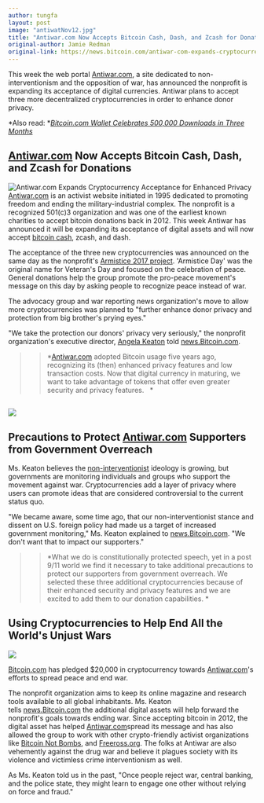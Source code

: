 ```yaml
---
author: tungfa
layout: post
image: "antiwatNov12.jpg"
title: "Antiwar.com Now Accepts Bitcoin Cash, Dash, and Zcash for Donations"
original-author: Jamie Redman 
original-link: https://news.bitcoin.com/antiwar-com-expands-cryptocurrency-acceptance-for-enhanced-privacy/
---
```


This week the web portal [Antiwar.com](http://www.antiwar.com/), a site dedicated to non-interventionism and the opposition of war, has announced the nonprofit is expanding its acceptance of digital currencies. Antiwar plans to accept three more decentralized cryptocurrencies in order to enhance donor privacy.

*Also read: *[*Bitcoin.com Wallet Celebrates 500,000 Downloads in Three Months*](https://news.bitcoin.com/bitcoin-com-wallet-celebrates-500000-downloads-in-three-months/)    

[Antiwar.com](http://antiwar.com/) Now Accepts Bitcoin Cash, Dash, and Zcash for Donations
------------------------------------------------------------------------------------------

![Antiwar.com Expands Cryptocurrency Acceptance for Enhanced Privacy](https://news.bitcoin.com/wp-content/uploads/2017/11/antiwar_banner500x300-300x176.png "Antiwar.com Expands Cryptocurrency Acceptance for Enhanced Privacy")[Antiwar.com](http://antiwar.com/) is an activist website initiated in 1995 dedicated to promoting freedom and ending the military-industrial complex. The nonprofit is a recognized 501(c)3 organization and was one of the earliest known charities to accept bitcoin donations back in 2012. This week Antiwar has announced it will be expanding its acceptance of digital assets and will now accept [bitcoin cash](https://news.bitcoin.com/bitcoin-cash-surges-businesses-abandon-legacy-btc/), zcash, and dash. 

The acceptance of the three new cryptocurrencies was announced on the same day as the nonprofit's [Armistice 2017 project](https://antiwar.me/armistice2017.html). 'Armistice Day' was the original name for Veteran's Day and focused on the celebration of peace. General donations help the group promote the pro-peace movement's message on this day by asking people to recognize peace instead of war. 

The advocacy group and war reporting news organization's move to allow more cryptocurrencies was planned to "further enhance donor privacy and protection from big brother's prying eyes." 

"We take the protection our donors' privacy very seriously," the nonprofit organization's executive director, [Angela Keaton](https://news.bitcoin.com/discussion-antiwar-angela-keaton/) told [news.Bitcoin.com](http://news.bitcoin.com/). 

> > *[Antiwar.com](http://antiwar.com/) adopted Bitcoin usage five years ago, recognizing its (then) enhanced privacy features and low transaction costs. Now that digital currency in maturing, we want to take advantage of tokens that offer even greater security and privacy features.   *

![](https://news.bitcoin.com/wp-content/uploads/2017/11/Armistice-Day-1024x1024.jpg)
------------------------------------------------------------------------------------

Precautions to Protect [Antiwar.com](http://antiwar.com/) Supporters from Government Overreach
----------------------------------------------------------------------------------------------

Ms. Keaton believes the [non-interventionist](https://en.wikipedia.org/wiki/Non-interventionism) ideology is growing, but governments are monitoring individuals and groups who support the movement against war. Cryptocurrencies add a layer of privacy where users can promote ideas that are considered controversial to the current status quo.

"We became aware, some time ago, that our non-interventionist stance and dissent on U.S. foreign policy had made us a target of increased government monitoring," Ms. Keaton explained to [news.Bitcoin.com](http://news.bitcoin.com/). "We don't want that to impact our supporters." 

> > *What we do is constitutionally protected speech, yet in a post 9/11 world we find it necessary to take additional precautions to protect our supporters from government overreach. We selected these three additional cryptocurrencies because of their enhanced security and privacy features and we are excited to add them to our donation capabilities. *

Using Cryptocurrencies to Help End All the World's Unjust Wars
--------------------------------------------------------------

![](https://news.bitcoin.com/wp-content/uploads/2017/11/Armistice-Day-500x387.jpg)

[Bitcoin.com](http://bitcoin.com/) has pledged $20,000 in cryptocurrency towards [Antiwar.com](http://antiwar.com/)'s efforts to spread peace and end war. 

The nonprofit organization aims to keep its online magazine and research tools available to all global inhabitants. Ms. Keaton tells [news.Bitcoin.com](http://news.bitcoin.com/) the additional digital assets will help forward the nonprofit's goals towards ending war. Since accepting bitcoin in 2012, the digital asset has helped [Antiwar.com](http://antiwar.com/)spread its message and has also allowed the group to work with other crypto-friendly activist organizations like [Bitcoin Not Bombs](http://www.bitcoinnotbombs.com/), and [Freeross.org](https://news.bitcoin.com/ross-ulbricht-moved-to-colorado-family-to-petition-supreme-court/). The folks at Antiwar are also vehemently against the drug war and believe it plagues society with its violence and victimless crime interventionism as well.

As Ms. Keaton told us in the past, "Once people reject war, central banking, and the police state, they might learn to engage one other without relying on force and fraud."
